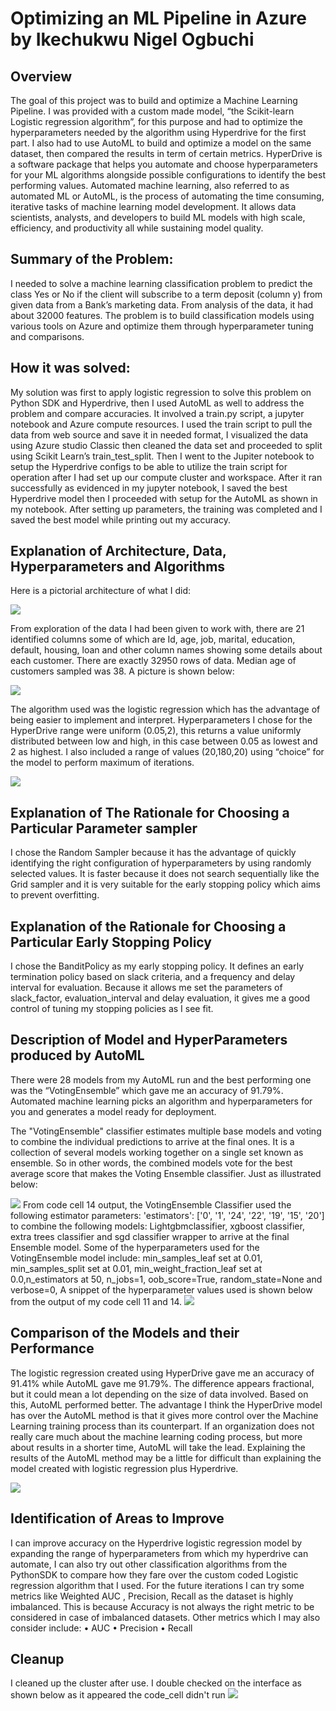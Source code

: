 # Optimizing an ML Pipeline in Azure by Ikechukwu Nigel Ogbuchi #

## Overview
The goal of this project was to build and optimize a Machine Learning Pipeline. I was provided with a custom made model, “the Scikit-learn Logistic regression algorithm”, for this purpose and had to optimize the hyperparameters needed by the algorithm using Hyperdrive for the first part. I also had to use AutoML to build and optimize a model on the same dataset, then compared the results in term of certain metrics.
HyperDrive is a software package that helps you automate and choose hyperparameters for your ML algorithms alongside possible configurations to identify the best performing values.
Automated machine learning, also referred to as automated ML or AutoML, is the process of automating the time consuming, iterative tasks of machine learning model development. It allows data scientists, analysts, and developers to build ML models with high scale, efficiency, and productivity all while sustaining model quality.


## Summary of the Problem:
I needed to solve a machine learning classification problem to predict the class Yes or No if the client will subscribe to a term deposit (column y) from given data from a Bank’s marketing data. From analysis of the data, it had about 32000 features. The problem is to build classification models using various tools on Azure and optimize them through hyperparameter tuning and comparisons.

## How it was solved:
My solution was first to apply logistic regression to solve this problem on Python SDK and Hyperdrive, then I used AutoML as well to address the problem and compare accuracies. It involved a train.py script, a jupyter notebook and Azure compute resources. I used the train script to pull the data from web source and save it in needed format, I visualized the data using Azure studio Classic then cleaned the data set and proceeded to split using Scikit Learn’s train_test_split. 
Then I went to the Jupiter notebook to setup the Hyperdrive configs to be able to utilize the train script for operation after I had set up our compute cluster and workspace.
After it ran successfully as evidenced in my jupyter notebook, I saved the best Hyperdrive model then I proceeded with setup for the AutoML as shown in my notebook. After setting up parameters, the training was completed and I saved the best model while printing out my accuracy.


## Explanation of Architecture, Data, Hyperparameters and Algorithms
Here is a pictorial architecture of what I did:

<img src="arch.png">
 
From exploration of the data I had been given to work with, there are 21 identified columns some of which are Id, age, job, marital, education, default, housing, loan and other column names showing some details about each customer. There are exactly 32950 rows of data. Median age of customers sampled was 38. A picture is shown below:
 
 <img src="viz.png">
 
The algorithm used was the logistic regression which has the advantage of being easier to implement and interpret.
Hyperparameters I chose for the HyperDrive range were uniform (0.05,2), this returns a value uniformly distributed between low and high, in this case between 0.05 as lowest and 2 as highest. I also included a range of values (20,180,20) using “choice” for the model to perform maximum of iterations.
 
 <img src="params.png">
 
## Explanation of The Rationale for Choosing a Particular Parameter sampler
I chose the Random Sampler because it has the advantage of quickly identifying the right configuration of hyperparameters by using randomly selected values. It is faster because it does not search sequentially like the Grid sampler and it is very suitable for the early stopping policy which aims to prevent overfitting. 

## Explanation of the Rationale for Choosing a Particular Early Stopping Policy
I chose the BanditPolicy as my early stopping policy. It defines an early termination policy based on slack criteria, and a frequency and delay interval for evaluation. Because it allows me set the parameters of slack_factor, evaluation_interval and delay evaluation, it gives me a good control of tuning my stopping policies as I see fit.


## Description of Model and HyperParameters produced by AutoML
There were 28 models from my AutoML run and the best performing one was the “VotingEnsemble” which gave me an accuracy of 91.79%. Automated machine learning picks an algorithm and hyperparameters for you and generates a model ready for deployment. 

The "VotingEnsemble" classifier estimates multiple base models and voting to combine the individual predictions to arrive at the final ones. It is a collection of several models working together on a single set known as ensemble. So in other words, the combined models vote for the best average score that makes the Voting Ensemble classifier. Just as illustrated below:

<img src="vote.png">
From code cell 14 output, the VotingEnsemble Classifier used the following estimator parameters: 'estimators': ['0', '1', '24', '22', '19', '15', '20'] to combine the following models: Lightgbmclassifier, xgboost classifier, extra trees classifier and sgd classifier wrapper to arrive at the final Ensemble model.
Some of the hyperparameters used for the VotingEnsemble model include: min_samples_leaf set at 0.01, min_samples_split set at 0.01, min_weight_fraction_leaf set at 0.0,n_estimators at 50, n_jobs=1, oob_score=True, random_state=None and verbose=0,
A snippet of the hyperparameter values used is shown below from the output of my code cell 11 and 14. 
<img src="edit1.png">

## Comparison of the Models and their Performance
The logistic regression created using HyperDrive gave me an accuracy of 91.41% while AutoML gave me 91.79%. The difference appears fractional, but it could mean a lot depending on the size of data involved. Based on this, AutoML performed better. The advantage I think the HyperDrive model has over the AutoML method is that it gives more control over the Machine Learning training process than its counterpart. If an organization does not really care much about the machine learning coding process, but more about results in a shorter time, AutoML will take the lead. Explaining the results of the AutoML method may be a little for difficult than explaining the model created with logistic regression plus Hyperdrive.

<img src="accu2.png">
 
## Identification of Areas to Improve
I can improve accuracy on the Hyperdrive logistic regression model by expanding the range of hyperparameters from which my hyperdrive can automate, I can also try out other classification algorithms from the PythonSDK to compare how they fare over the custom coded Logistic regression algorithm that I used. For the future iterations I can try some metrics like Weighted AUC , Precision, Recall as the dataset is highly imbalanced. This is because Accuracy is not always the right metric to be considered in case of imbalanced datasets. Other metrics which I may also consider include:
•	AUC
•	Precision
•	Recall


## Cleanup
I cleaned up the cluster after use. I double checked on the interface as shown below as it appeared the code_cell didn't run
<img src="delete.png">


